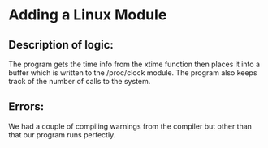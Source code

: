 # Adding a Linux Module

## Description of logic:
The program gets the time info from the xtime function then places it into a buffer which is written to the /proc/clock module. The program also keeps track of the number of calls to the system.

## Errors:
We had a couple of compiling warnings from the compiler but other than that our program runs perfectly.